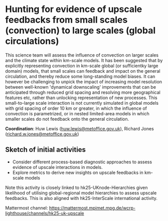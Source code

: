# Hunting for evidence of upscale feedbacks from small scales (convection) to large scales (global circulations)

This science team will assess the influence of convection on larger scales and the climate state within km-scale models. It has been suggested that by explicitly representing convection in km-scale global (or sufficientky large domain) models, that small scales can feedback and impact on the general circulation, and thereby reduce some long-standing model biases. It can however be challenging to unpick the impact of increasing model resolution between well-known 'dynamical downscaling' improvements that can be anticipated through reduced grid spacing and resolving more geographical features etc, rather than unlocking representation of new processes. This small-to-large scale interaction is not currently simulated in global models with grid spacing of order 10 km or greater, in which the influence of convection is parametrized, or in nested limited-area models in which smaller scales do not feedback onto the general circulation. 

**Coordination**: Huw Lewis (huw.lewis@metoffice.gov.uk), Richard Jones (richard.w.jones@metoffice.gov.uk)

## Sketch of initial activities

- Consider different process-based diagnostic approaches to assess evidence of upscale interactions in models.
- Explore metrics to derive new insights on upscale feedbacks in km-scale models

Note this activity is closely linked to hk25-UKnode-Hierarchies given likelihood of utilising global-regional model hierarchies to assess upscale feedbacks.
This is also aligned with hk25-InterScale international activity.

Mattermost channel: https://mattermost.mpimet.mpg.de/wcrp-lighthouse/channels/hk25-uk-upscale
